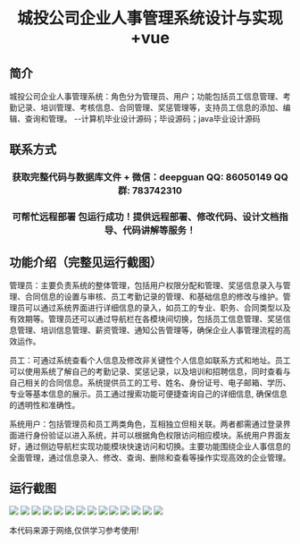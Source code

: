 <p><h1 align="center">城投公司企业人事管理系统设计与实现+vue</h1></p>

## 简介
城投公司企业人事管理系统：角色分为管理员、用户；功能包括员工信息管理、考勤记录、培训管理、考核信息、合同管理、奖惩管理等，支持员工信息的添加、编辑、查询和管理。    --计算机毕业设计源码；毕设源码；java毕业设计源码


## 联系方式
<p><h3 align="center">获取完整代码与数据库文件 + 微信：deepguan QQ: 86050149 QQ群: 783742310</h3></p>
<p><h3 align="center">可帮忙远程部署 包运行成功！提供远程部署、修改代码、设计文档指导、代码讲解等服务！</h3></p>

## 功能介绍（完整见运行截图）
管理员：主要负责系统的整体管理，包括用户权限分配和管理、奖惩信息录入与管理、合同信息的设置与审核、员工考勤记录的管理、和基础信息的修改与维护。管理员可以通过系统界面进行详细信息的录入，如员工的专业、职务、合同类型以及有效期等。管理员还可以通过导航栏在各模块间切换，包括员工信息管理、奖惩信息管理、培训信息管理、薪资管理、通知公告管理等，确保企业人事管理流程的高效运作。

员工：可通过系统查看个人信息及修改非关键性个人信息如联系方式和地址。员工可以使用系统了解自己的考勤记录、奖惩记录，以及培训和招聘信息，同时查看与自己相关的合同信息。系统提供员工的工号、姓名、身份证号、电子邮箱、学历、专业等基本信息的展示。员工通过搜索功能可便捷查询自己的详细信息, 确保信息的透明性和准确性。

系统用户：包括管理员和员工两类角色，互相独立但相关联。两者都需通过登录界面进行身份验证以进入系统，并可以根据角色权限访问相应模块。系统用户界面友好，通过侧边导航栏实现功能模块快速访问和切换。主要功能围绕企业人事信息的全面管理，通过信息录入、修改、查询、删除和查看等操作实现高效的企业管理。


## 运行截图
![](img/001.jpg)
![](img/002.jpg)
![](img/003.jpg)
![](img/004.jpg)
![](img/005.jpg)
![](img/006.jpg)
![](img/007.jpg)
![](img/008.jpg)
![](img/009.jpg)
![](img/010.jpg)
![](img/011.jpg)
![](img/012.jpg)
![](img/013.jpg)
![](img/014.jpg)

<p>本代码来源于网络,仅供学习参考使用!</p>
